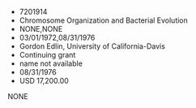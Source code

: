 * 7201914
* Chromosome Organization and Bacterial Evolution
* NONE,NONE
* 03/01/1972,08/31/1976
* Gordon Edlin, University of California-Davis
* Continuing grant
*   name not available
* 08/31/1976
* USD 17,200.00

NONE